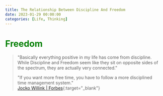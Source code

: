 ```yaml
---
title: The Relationship Between Discipline And Freedom
date: 2023-01-29 00:00:00
categories: [Life, Thinking]
---
```


# <span style="color:green">Freedom</span>
> "Basically everything positive in my life has come from discipline. While Discipline and Freedom seem like
> they sit on opposite sides of the spectrum, they are actually very connected."
>
> "If you want more free time, you have to follow a more disciplined time management system." \
> [Jocko Willink | Forbes](https://www.forbes.com/sites/danschawbel/2017/10/17/jocko-willink-the-relationship-between-discipline-and-freedom/){:target="_blank"}
